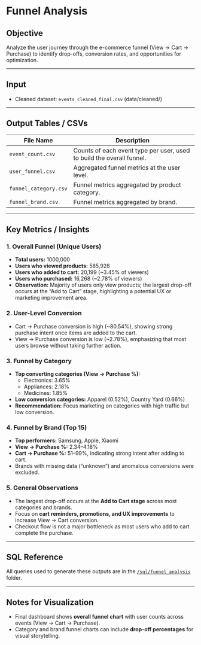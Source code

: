 # Funnel Analysis

## Objective
Analyze the user journey through the e-commerce funnel (View → Cart → Purchase) to identify drop-offs, conversion rates, and opportunities for optimization.

---

## Input
- Cleaned dataset: `events_cleaned_final.csv` (data/cleaned/)

---

## Output Tables / CSVs

| File Name | Description |
|-----------|-------------|
| `event_count.csv` | Counts of each event type per user, used to build the overall funnel. |
| `user_funnel.csv` | Aggregated funnel metrics at the user level. |
| `funnel_category.csv` | Funnel metrics aggregated by product category. |
| `funnel_brand.csv` | Funnel metrics aggregated by brand. |

---

## Key Metrics / Insights

### 1. Overall Funnel (Unique Users)
- **Total users:** 1000,000  
- **Users who viewed products:** 585,928  
- **Users who added to cart:** 20,199 (~3.45% of viewers)  
- **Users who purchased:** 16,268 (~2.78% of viewers)  
- **Observation:** Majority of users only view products; the largest drop-off occurs at the “Add to Cart” stage, highlighting a potential UX or marketing improvement area.

### 2. User-Level Conversion
- Cart → Purchase conversion is high (~80.54%), showing strong purchase intent once items are added to the cart.  
- View → Purchase conversion is low (~2.78%), emphasizing that most users browse without taking further action.

### 3. Funnel by Category
- **Top converting categories (View → Purchase %):**
  - Electronics: 3.65%  
  - Appliances: 2.18%  
  - Medicines: 1.85%  
- **Low conversion categories:** Apparel (0.52%), Country Yard (0.66%)  
- **Recommendation:** Focus marketing on categories with high traffic but low conversion.

### 4. Funnel by Brand (Top 15)
- **Top performers:** Samsung, Apple, Xiaomi  
- **View → Purchase %:** 2.34–4.18%  
- **Cart → Purchase %:** 51–99%, indicating strong intent after adding to cart.  
- Brands with missing data (“unknown”) and anomalous conversions were excluded.  

### 5. General Observations
- The largest drop-off occurs at the **Add to Cart stage** across most categories and brands.  
- Focus on **cart reminders, promotions, and UX improvements** to increase View → Cart conversion.  
- Checkout flow is not a major bottleneck as most users who add to cart complete the purchase.

---

## SQL Reference
All queries used to generate these outputs are in the [`/sql/funnel_analysis`](../../sql/funnel_analysis) folder.

---

## Notes for Visualization
- Final dashboard shows **overall funnel chart** with user counts across events (View → Cart → Purchase).  
- Category and brand funnel charts can include **drop-off percentages** for visual storytelling.
